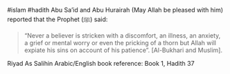 #islam  #hadith 
Abu Sa’id and Abu Hurairah (May Allah be pleased with him) reported that the Prophet (ﷺ) said:

> “Never a believer is stricken with a discomfort, an illness, an anxiety, a grief or mental worry or even the pricking of a thorn but Allah will expiate his sins on account of his patience”. [Al-Bukhari and Muslim].

Riyad As Salihin Arabic/English book reference: Book 1, Hadith 37
